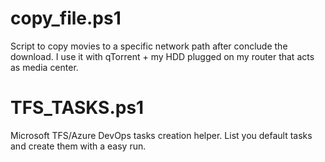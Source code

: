 # copy_file.ps1
Script to copy movies to a specific network path after conclude the download.
I use it with qTorrent + my HDD plugged on my router that acts as media center.

# TFS_TASKS.ps1
Microsoft TFS/Azure DevOps tasks creation helper. List you default tasks and create them with a easy run.
